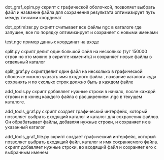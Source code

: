 

dot_graf_opim.py скрипт с графической оболочкой, позволяет выбрать файл и название файла для сохранения результата оптимизирует путь между точками координат

dot_optimizer.py скрипт считывает все файлы ngc в каталоге где запущен, все по порядку оптимизирует и сохраняет с новыми именами

test.ngc пример данных координат на входе

split.py скрипт делит один большой файл на несколько (тут 150000 строк но это можно в скрипте изменить) и сохраняет новые файлы в отдельный каталог

split_graf.py скриптделит один файл на несколько в графической оболочке можно указать имя входного файла , название каталога куда сохранять и по сколько строк должно быть в каждом файле

add_tools.py скрипт добавляет нужные строки в начало, после каждой строки и в конец каждого файла с расширением .ngc в текущем каталоге.

add_tools_graf.py скрипт создает графический интерфейс, который позволяет выбрать входящий каталог и каталог для сохранения файлов. Он обрабатывает файлы, добавляя нужные строки, и сохраняет их в указанный каталог

add_tools_graf_file.py скрипт создает графический интерфейс, который позволяет выбрать входящий файл, каталог и имя сохраняемого файла. скрипт добавляет нужные строки, во входящий файл и сохраняет его с выбранным именем
